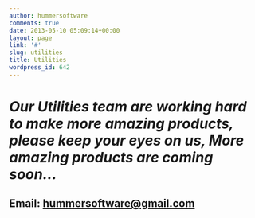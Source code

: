 ```yaml
---
author: hummersoftware
comments: true
date: 2013-05-10 05:09:14+00:00
layout: page
link: '#'
slug: utilities
title: Utilities
wordpress_id: 642
---
```


# _Our Utilities team are working hard to make more amazing products, please keep your eyes on us, More amazing products are coming soon…_




## Email: hummersoftware@gmail.com
